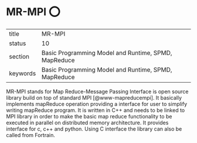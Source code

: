 # MR-MPI :o:


|          |                                                      |
| -------- | ---------------------------------------------------- |
| title    | MR-MPI                                               | 
| status   | 10                                                   |
| section  | Basic Programming Model and Runtime, SPMD, MapReduce |
| keywords | Basic Programming Model and Runtime, SPMD, MapReduce |



MR-MPI stands for Map Reduce-Message Passing Interface is open source
library build on top of standard MPI [@www-mapreducempi]. It
basically implements mapReduce operation providing a interface for
user to simplify writing mapReduce program.  It is written in C++ and
needs to be linked to MPI library in order to make the basic map
reduce functionality to be executed in parallel on distributed memory
architecture.  It provides interface for c, c++ and python. Using C
interface the library can also be called from Fortrain.



